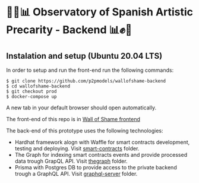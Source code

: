 # 🎨✊📊 __Observatory of Spanish Artistic Precarity - Backend__ 📊✊🎨

## Instalation and setup (Ubuntu 20.04 LTS)

In order to setup and run the front-end run the following commands:

```
$ git clone https://github.com/p2pmodels/wallofshame-backend
$ cd wallofshame-backend
$ git checkout prod
$ docker-compose up
```

A new tab in your default browser should open automatically.

The front-end of this repo is in [Wall of Shame frontend](https://github.com/P2PModels/wallofshame-frontend)





The back-end of this prototype uses the following technologies:
- Hardhat framework alogn with Waffle for smart contracts development, testing and deploying. Visit [smart-contracts](./smart-contracts) folder.
- The Graph for indexing smart contracts events and provide processed data trough GrapQL API. Visit [thegraph](./thegraph) folder.
- Prisma with Postgres DB to provide access to the private backend trough a GraphQL API. Visit [graphql-server](./graphql-server) folder.

